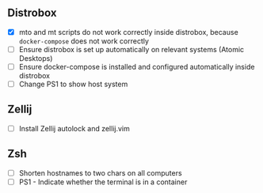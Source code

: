 ## Distrobox

- [x] mto and mt scripts do not work correctly inside distrobox, because `docker-compose` does not work correctly
- [ ] Ensure distrobox is set up automatically on relevant systems (Atomic Desktops)
- [ ] Ensure docker-compose is installed and configured automatically inside distrobox
- [ ] Change PS1 to show host system

## Zellij

- [ ] Install Zellij autolock and zellij.vim

## Zsh

- [ ] Shorten hostnames to two chars on all computers
- [ ] PS1 - Indicate whether the terminal is in a container
